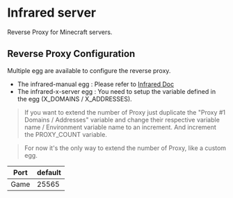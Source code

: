 # Infrared server
Reverse Proxy for Minecraft servers.

## Reverse Proxy Configuration
Multiple egg are available to configure the reverse proxy.

 * The infrared-manual egg : Please refer to [Infrared Doc](https://infrared.dev/config/proxies) 
 * The infrared-x-server egg : You need to setup the variable defined in the egg (X_DOMAINS / X_ADDRESSES).

>If you want to extend the number of Proxy just duplicate the "Proxy #1 Domains / Addresses" variable and change their respective variable name / Environment variable name to an increment. And increment the PROXY_COUNT variable.

>For now it's the only way to extend the number of Proxy, like a custom egg.


| Port  | default |
|-------|---------|
| Game  | 25565   |